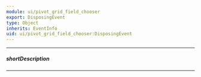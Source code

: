 ```yaml
---
module: ui/pivot_grid_field_chooser
export: DisposingEvent
type: Object
inherits: EventInfo
uid: ui/pivot_grid_field_chooser:DisposingEvent
---
```

---
##### shortDescription
<!-- Description goes here -->

---
<!-- Description goes here -->